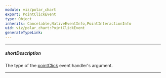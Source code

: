 ```yaml
---
module: viz/polar_chart
export: PointClickEvent
type: Object
inherits: Cancelable,NativeEventInfo,PointInteractionInfo
uid: viz/polar_chart:PointClickEvent
generateTypeLink: 
---
```

---
##### shortDescription
The type of the [pointClick]({basewidgetpath}/Events/#pointClick) event handler's argument.

---
<!-- Description goes here -->
